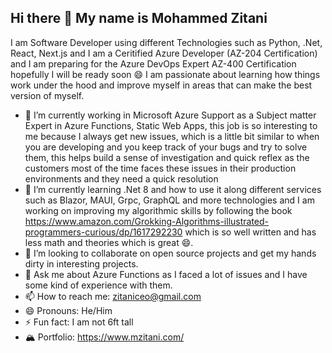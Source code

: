 ## Hi there 👋 My name is Mohammed Zitani
I am Software Developer using different Technologies such as Python, .Net, React, Next.js and I am a Ceritified Azure Developer (AZ-204 Certification) and I am preparing for the Azure DevOps Expert AZ-400 Certification hopefully I will be ready soon 😄 I am passionate about learning how things work under the hood and improve myself in areas that can make the best version of myself.
- 🔭 I’m currently working in Microsoft Azure Support as a Subject matter Expert in Azure Functions, Static Web Apps, this job is so interesting to me because I always get new issues, which is a little bit similar to when you are developing and you keep track of your bugs and try to solve them, this helps build a sense of investigation and quick reflex as the customers most of the time faces these issues in their production environments and they need a quick resolution
- 🌱 I’m currently learning .Net 8 and how to use it along different services such as Blazor, MAUI, Grpc, GraphQL and more technologies and I am working on improving my algorithmic skills by following the book https://www.amazon.com/Grokking-Algorithms-illustrated-programmers-curious/dp/1617292230 which is so well written and has less math and theories which is great 😄.
- 👯 I’m looking to collaborate on open source projects and get my hands dirty in interesting projects. 
- 💬 Ask me about Azure Functions as I faced a lot of issues and I have some kind of experience with them.
- 📫 How to reach me: zitaniceo@gmail.com
- 😄 Pronouns: He/Him
- ⚡ Fun fact: I am not 6ft tall
- 🏔️ Portfolio: https://www.mzitani.com/

